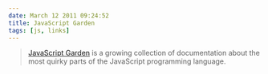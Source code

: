 ```yaml
---
date: March 12 2011 09:24:52
title: JavaScript Garden
tags: [js, links]
---
```


> [JavaScript Garden][1] is a growing collection of documentation about the most quirky parts of the JavaScript programming language.

[1]: http://bonsaiden.github.com/JavaScript-Garden/
